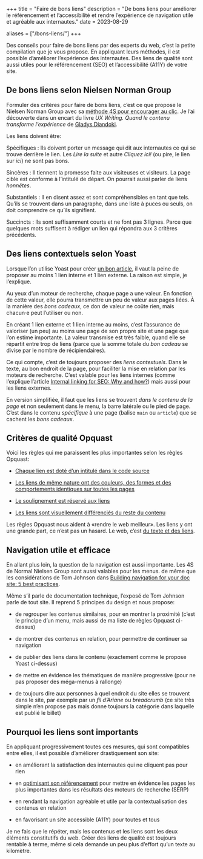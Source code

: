+++
title = "Faire de bons liens"
description = "De bons liens pour améliorer le référencement et l’accessibilité et rendre l’expérience de navigation utile et agréable aux internautes."
date = 2023-08-29

aliases = ["/bons-liens/"]
+++

Des conseils pour faire de bons liens par des experts du web, c’est la petite compilation que je vous propose. En appliquant leurs méthodes, il est possible d’améliorer l’expérience des internautes. Des liens de qualité sont aussi utiles pour le référencement (SEO) et l’accessibilité (A11Y) de votre site.

## De bons liens selon Nielsen Norman Group

Formuler des critères pour faire de bons liens, c’est ce que propose le Nielsen Norman Group avec sa [méthode 4S pour encourager au clic](https://www.nngroup.com/articles/better-link-labels/). Je l’ai découverte dans un encart du livre *UX Writing. Quand le contenu transforme l’expérience* de [Gladys Diandoki](https://www.gladysdiandoki.com/).

Les liens doivent être:

Spécifiques
: Ils doivent porter un message qui dit aux internautes ce qui se trouve derrière le lien. Les *Lire la suite* et autre *Cliquez ici!* (ou pire, le lien sur *ici*) ne sont pas bons.

Sincères
: Il tiennent la promesse faite aux visiteuses et visiteurs. La page cible est conforme à l’intitulé de départ. On pourrait aussi parler de liens *honnêtes*.

Substantiels 
: Il en disent assez et sont compréhensibles en tant que tels. Qu’ils se trouvent dans un paragraphe, dans une liste à puces ou seuls, on doit comprendre ce qu’ils signifient.

Succincts
: Ils sont suffisamment courts et ne font pas 3 lignes. Parce que quelques mots suffisent à rédiger un lien qui répondra aux 3 critères précédents.

## Des liens contextuels selon Yoast

Lorsque l’on utilise Yoast pour créer [un bon article](https://nicolasfriedli.ch/bon-article-yoast/), il vaut la peine de proposer au moins 1 lien interne et 1 lien externe. La raison est simple, je l’explique.

Au yeux d’un moteur de recherche, chaque page a une valeur. En fonction de cette valeur, elle pourra transmettre un peu de valeur aux pages liées. À la manière des *bons cadeaux*, ce don de valeur ne coûte rien, mais chacun·e peut l’utiliser ou non.

En créant 1 lien externe et 1 lien interne au moins, c’est l’assurance de valoriser (un peu) au moins une page de son propre site et une page que l’on estime importante. La valeur transmise est très faible, quand elle se répartit entre trop de liens (parce que la somme totale du *bon cadeau* se divise par le nombre de récipiendaires).

Ce qui compte, c’est de toujours proposer des *liens contextuels*. Dans le texte, au bon endroit de la page, pour faciliter la mise en relation par les moteurs de recherche. C’est valable pour les liens internes (comme l’explique l’article [Internal linking for SEO: Why and how?](https://yoast.com/internal-linking-for-seo-why-and-how/)) mais aussi pour les liens externes.

En version simplifiée, il faut que les liens se trouvent *dans le contenu de la page* et non seulement dans le menu, la barre latérale ou le pied de page. C’est dans le contenu *spécifique* à une page (balise `main` ou `article`) que se cachent les *bons cadeaux*.

## Critères de qualité Opquast

Voici les règles qui me paraissent les plus importantes selon les règles Opquast:

- [Chaque lien est doté d’un intitulé dans le code source](https://checklists.opquast.com/fr/assurance-qualite-web/chaque-lien-est-dote-dun-intitule-dans-le-code-source)

- [Les liens de même nature ont des couleurs, des formes et des comportements identiques sur toutes les pages](https://checklists.opquast.com/fr/assurance-qualite-web/les-liens-de-meme-nature-ont-des-couleurs-des-formes-et-des-comportements-identiques-sur-toutes-les-pages)

- [Le soulignement est réservé aux liens](https://checklists.opquast.com/fr/assurance-qualite-web/le-soulignement-est-reserve-aux-liens)

- [Les liens sont visuellement différenciés du reste du contenu](https://checklists.opquast.com/fr/assurance-qualite-web/les-liens-sont-visuellement-differencies-du-reste-du-contenu)

Les règles Opquast nous aident à «rendre le web meilleur». Les liens y ont une grande part, ce n’est pas un hasard. Le web, c’est [du texte et des liens](https://nicolasfriedli.ch/contenu-textuel/).

## Navigation utile et efficace

En allant plus loin, la question de la navigation est aussi importante. Les 4S de Normal Nielsen Group sont aussi valables pour les menus. de même que les considérations de Tom Johnson dans [Building navigation for your doc site: 5 best practices](https://www.writethedocs.org/videos/na/2017/building-navigation-for-your-doc-site-5-best-practices-tom-johnson/).

Même s’il parle de documentation technique, l’exposé de Tom Johnson parle de tout site. Il reprend 5 principes du design et nous propose:

- de regrouper les contenus similaires, pour en montrer la proximité (c’est le principe d’un menu, mais aussi de ma liste de règles Opquast ci-dessus)

- de montrer des contenus en relation, pour permettre de continuer sa navigation

- de publier des liens dans le contenu (exactement comme le propose Yoast ci-dessus)

- de mettre en évidence les thématiques de manière progressive (pour ne pas proposer des méga-menus à rallonge)

- de toujours dire aux personnes à quel endroit du site elles se trouvent dans le site, par exemple par un *fil d’Ariane* ou *breadcrumb* (ce site très simple n’en propose pas mais donne toujours la catégorie dans laquelle est publié le billet)

## Pourquoi les liens sont importants

En appliquant progressivement toutes ces mesures, qui sont compatibles entre elles, il est possible d’améliorer drastiquement son site:

- en améliorant la satisfaction des internautes qui ne cliquent pas pour rien

- en [optimisant son référencement](https://nicolasfriedli.ch/optimisation-referencement-organisations/) pour mettre en évidence les pages les plus importantes dans les résultats des moteurs de recherche (SERP)

- en rendant la navigation agréable et utile par la contextualisation des contenus en relation

- en favorisant un site accessible (A11Y) pour toutes et tous

Je ne fais que le répéter, mais les contenus et les liens sont les deux éléments constitutifs du web. Créer des liens de qualité est toujours rentable à terme, même si cela demande un peu plus d’effort qu’un texte au kilomètre.
